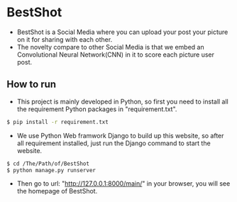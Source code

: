 # BestShot
- BestShot is a Social Media where you can upload your post your picture on it for sharing with each other.
- The novelty compare to other Social Media is that we embed an Convolutional Neural Network(CNN) in it to score each picture user post.

## How to run
- This project is mainly developed in Python, so first you need to install all the requirement Python packages in "requirement.txt".
```sh
$ pip install -r requirement.txt
```
- We use Python Web framwork Django to build up this website, so after all requirement installed, just run the Django command to start the website.
```sh
$ cd /The/Path/of/BestShot
$ python manage.py runserver
```
- Then go to url: "http://127.0.0.1:8000/main/" in your browser, you will see the homepage of BestShot.